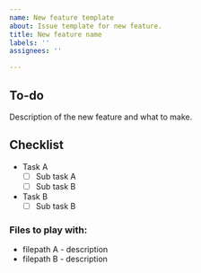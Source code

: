 ```yaml
---
name: New feature template
about: Issue template for new feature.
title: New feature name
labels: ''
assignees: ''

---
```


## To-do
Description of the new feature and what to make.

## Checklist
-   Task A
     -  [ ]   Sub task A
     -  [ ]   Sub task B
-   Task B
    - [ ]   Sub task B

### Files to play with:
-   filepath A - description 
-   filepath B - description
